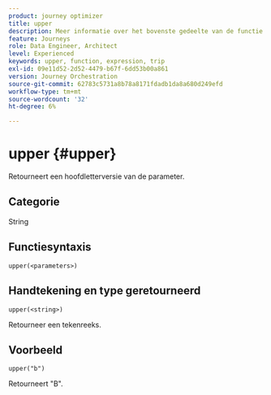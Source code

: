 ```yaml
---
product: journey optimizer
title: upper
description: Meer informatie over het bovenste gedeelte van de functie
feature: Journeys
role: Data Engineer, Architect
level: Experienced
keywords: upper, function, expression, trip
exl-id: 09e11d52-2d52-4479-b67f-6dd53b00a861
version: Journey Orchestration
source-git-commit: 62783c5731a8b78a8171fdadb1da8a680d249efd
workflow-type: tm+mt
source-wordcount: '32'
ht-degree: 6%

---
```


# upper {#upper}

Retourneert een hoofdletterversie van de parameter.

## Categorie

String

## Functiesyntaxis

`upper(<parameters>)`

## Handtekening en type geretourneerd

`upper(<string>)`

Retourneer een tekenreeks.

## Voorbeeld

`upper("b")`

Retourneert &quot;B&quot;.
